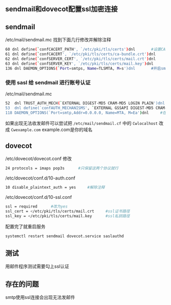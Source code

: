 ## sendmail和dovecot配置ssl加密连接

## sendmail

/etc/mail/sendmail.mc
找到下面几行修改并解除注释

```bash
60 dnl define(`confCACERT_PATH', `/etc/pki/tls/certs')dnl		#设置CA的证书路径，没有也可以不用注释
61 dnl define(`confCACERT', `/etc/pki/tls/certs/ca-bundle.crt')dnl		#设置CA证书，没有也可以不用注释
62 dnl define(`confSERVER_CERT', `/etc/pki/tls/certs/mail.crt')dnl		#服务器的证书
63 dnl define(`confSERVER_KEY', `/etc/pki/tls/certs/mail.key')dnl		#服务器的密钥
136 dnl DAEMON_OPTIONS(`Port=smtps, Name=TLSMTA, M=s')dnl		#开启smtps端口
```

### 使用 sasl 给 sendmail 进行账号认证

/etc/mail/sendmail.mc

```bash
52  dnl TRUST_AUTH_MECH(`EXTERNAL DIGEST-MD5 CRAM-MD5 LOGIN PLAIN')dnl
53  dnl define(`confAUTH_MECHANISMS', `EXTERNAL GSSAPI DIGEST-MD5 CRAM-MD5 LOGIN PLAIN')dnl
118 DAEMON_OPTIONS(`Port=smtp,Addr=0.0.0.0, Name=MTA, M=Ea')dnl		#在'Name=MTA'后加'M=Ea'用来强制验证，可选
```

如果出现无法收发邮件可以尝试把 `/etc/mail/sendmail.cf` 中的 `Cwlocalhost` 改成 `Cwexample.com` example.com是你的域名

## dovecot

/etc/dovecot/dovecot.conf 修改

```bash
24 protocols = imaps pop3s		#只保留这两个协议就行
```

/etc/dovecot/conf.d/10-auth.conf

```bash
10 disable_plaintext_auth = yes		#解除注释
```

/etc/dovecot/conf.d/10-ssl.conf

```bash
ssl = required		#改为yes
ssl_cert = </etc/pki/tls/certs/mail.crt		#ssl证书路径
ssl_key = </etc/pki/tls/certs/mail.key		#ssl私钥路径
```

配置完了就重启服务

```bash
systemctl restart sendmail dovecot.service saslauthd
```

## 测试

用邮件程序测试需要勾上ssl认证

## 存在的问题
smtp使用ssl连接会出现无法发邮件

